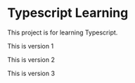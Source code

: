 # Typescript Learning 
This project is for learning Typescript.

This is version 1

This is version 2

This is version 3